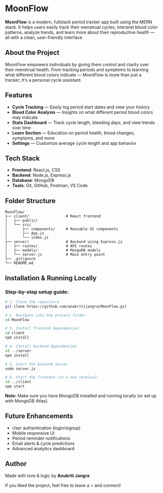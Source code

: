 # MoonFlow

**MoonFlow** is a modern, fullstack period tracker app built using the MERN stack. It helps users easily track their menstrual cycles, interpret blood color patterns, analyze trends, and learn more about their reproductive health — all with a clean, user-friendly interface.


## About the Project

MoonFlow empowers individuals by giving them control and clarity over their menstrual health. From tracking periods and symptoms to learning what different blood colors indicate — MoonFlow is more than just a tracker; it's a personal cycle assistant.


## Features

- **Cycle Tracking** — Easily log period start dates and view your history
- **Blood Color Analysis** — Insights on what different period blood colors may indicate
- **Stats Dashboard** — Track cycle length, bleeding days, and view trends over time
- **Learn Section** — Education on period health, blood changes, symptoms, and more
- **Settings** — Customize average cycle length and app behavior


## Tech Stack

- **Frontend**: React.js, CSS
- **Backend**: Node.js, Express.js
- **Database**: MongoDB
- **Tools**: Git, GitHub, Postman, VS Code


## Folder Structure

```
MoonFlow/
├── client/                 # React frontend
│   ├── public/
│   └── src/
│       ├── components/     # Reusable UI components
│       ├── App.js
│       └── index.js
├── server/                 # Backend using Express.js
│   ├── routes/             # API routes
│   ├── models/             # MongoDB models
│   └── server.js           # Main entry point
├── .gitignore
└── README.md
```


## Installation & Running Locally

### Step-by-step setup guide:

```bash
# 1. Clone the repository
git clone https://github.com/anukritijangra/MoonFlow.git

# 2. Navigate into the project folder
cd MoonFlow

# 3. Install frontend dependencies
cd client
npm install

# 4. Install backend dependencies
cd ../server
npm install

# 5. Start the backend server
node server.js

# 6. Start the frontend (in a new terminal)
cd ../client
npm start
```

**Note:** Make sure you have MongoDB installed and running locally (or set up with MongoDB Atlas).


## Future Enhancements

- User authentication (login/signup)
- Mobile responsive UI
- Period reminder notifications
- Email alerts & cycle predictions
- Advanced analytics dashboard


## Author

Made with love & logic by **Anukriti Jangra** 

If you liked the project, feel free to leave a ⭐️ and connect!


